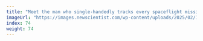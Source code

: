 ```yaml
---
title: "Meet the man who single-handedly tracks every spaceflight mission ever"
imageUrl: "https://images.newscientist.com/wp-content/uploads/2025/02/13133938/SEI_239722866.jpg?width=788"
index: 74
weight: 74
---
```

